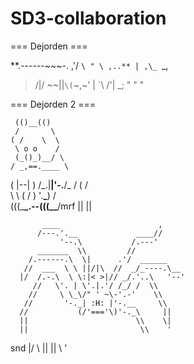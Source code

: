 # SD3-collaboration

=== Dejorden ===

**.------~~~-.
,'/ `\
" \ ,..** | ,\_ `\_,

> /|/ ~~\||`\(`~,~'
> | `\ /'| \_;
> " " "

=== Dejorden 2 ===

     (()__(()
     /       \
    ( /    \  \
     \ o o    /
     (_()_)__/ \
    / _,==.____ \

( |--| )
/\_.|**|'-.**/\_
/ ( / \
\ \ ( /
) '.**\_**) /  
(((\_**\_.--(((\_\_**/mrf || ||

           ____                      ,
          /---.'.__             ____//
               '--.\           /.---'
          _______  \\         //
        /.------.\  \|      .'/  ______
       //  ___  \ \ ||/|\  //  _/_----.\__
      |/  /.-.\  \ \:|< >|// _/.'..\   '--'
         //   \'. | \'.|.'/ /_/ /  \\
        //     \ \_\/" ' ~\-'.-'    \\
       //       '-._| :H: |'-.__     \\
      //           (/'==='\)'-._\     ||
      ||                        \\    \|
      ||                         \\    '

snd |/ \\
||
||
\\
'
